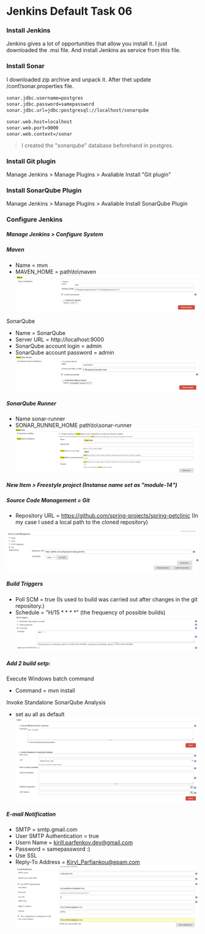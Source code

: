 # Jenkins Default Task 06 
### Install Jenkins
Jenkins gives a lot of opportunities that allow you install it.
I just downloaded the .msi file. And install Jenkins as service from this file.

### Install Sonar
I downloaded zip archive and unpack it. After thet update /conf/sonar.properties file.
```
sonar.jdbc.username=postgres
sonar.jdbc.password=samepassword
sonar.jdbc.url=jdbc:postgresql://localhost/sonarqube
```
```
sonar.web.host=localhost
sonar.web.port=9000
sonar.web.context=/sonar
```
> I created the "sonarqube" database beforehand in postgres.

### Install Git plugin 
Manage Jenkins > Manage Plugins > Avaliable
Install "Git plugin" 

### Install SonarQube Plugin
Manage Jenkins > Manage Plugins > Avaliable
Install SonarQube Plugin

### Configure Jenkins
##### Manage Jenkins > Configure System
##### Maven 
- Name = mvn
- MAVEN_HOME = path\to\maven
![](https://github.com/AliaksandrBulava/group2/blob/master/module-14/images/Capture-6.PNG?raw=true) 

SonarQube
- Name = SonarQube
- Server URL = http://localhost:9000
- SonarQube account login = admin
- SonarQube account password = admin
![](https://github.com/AliaksandrBulava/group2/blob/master/module-14/images/Capture-7.PNG?raw=true) 
##### SonarQube Runner
- Name sonar-runner
- SONAR_RUNNER_HOME path\to\sonar-runner
![](https://github.com/AliaksandrBulava/group2/blob/master/module-14/images/Capture-8.PNG?raw=true) 

##### New Item > Freestyle project (Instanse name set as "module-14")

##### Source Code Management = Git
- Repository URL = https://github.com/spring-projects/spring-petclinic   (In my case I used a local path to the cloned repository)

![](https://github.com/AliaksandrBulava/group2/blob/master/module-14/images/Capture-3.PNG?raw=true)
##### Build Triggers
- Poll SCM = true (Is used to build was carried out after changes in the git repository.)
- Schedule = "H/15 * * * *" (the frequency of possible builds)
![](https://github.com/AliaksandrBulava/group2/blob/master/module-14/images/Capture-4.PNG?raw=true)
##### Add 2 build setp:
Execute Windows batch command
- Command = mvn install

Invoke Standalone SonarQube Analysis
- set au all as default 
![](https://github.com/AliaksandrBulava/group2/blob/master/module-14/images/Capture-5.PNG?raw=true)

##### E-mail Notification
- SMTP = smtp.gmail.com
- User SMTP Authentication = true
- Usern Name = kirill.parfenkov.dev@gmail.com
- Password = samepassword :)
- Use SSL
- Reply-To Address = Kiryl_Parfiankou@epam.com
![](https://github.com/AliaksandrBulava/group2/blob/master/module-14/images/Capture.PNG?raw=true)
